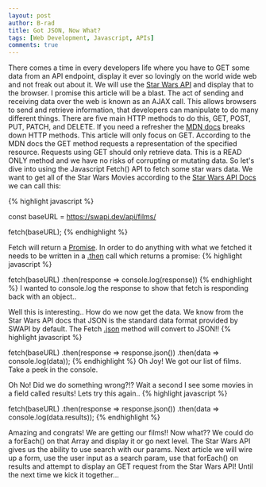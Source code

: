 ```yaml
---
layout: post
author: B-rad
title: Got JSON, Now What?
tags: [Web Development, Javascript, APIs]
comments: true
---
```


There comes a time in every developers life where you have to GET some data from an API endpoint, display it ever so lovingly on the world wide web and not freak out about it. We will use the [Star Wars API](https://swapi.dev/) and display that to the browser. I promise this article will be a blast.
The act of sending and receiving data over the web is known as an AJAX call. This allows browsers to send and retrieve information, that developers can manipulate to do many different things. There are five main HTTP methods to do this, GET, POST, PUT, PATCH, and DELETE. If you need a refresher the [MDN docs](https://developer.mozilla.org/en-US/docs/Web/HTTP/Methods) breaks down HTTP methods. This article will only focus on GET.
According to the MDN docs the GET method requests a representation of the specified resource. Requests using GET should only retrieve data.
This is a READ ONLY method and we have no risks of corrupting or mutating data. So let's dive into using the Javascript Fetch() API to fetch some star wars data.
We want to get all of the Star Wars Movies according to the [Star Wars API Docs](https://swapi.dev/documentation#films) we can call this:

{% highlight javascript %}

 const baseURL = https://swapi.dev/api/films/

fetch(baseURL); 
{% endhighlight %}

Fetch will return a [Promise](https://developer.mozilla.org/en-US/docs/Web/JavaScript/Reference/Global_Objects/Promise). In order to do anything with what we fetched it needs to be written in a [.then](https://developer.mozilla.org/en-US/docs/Web/JavaScript/Reference/Global_Objects/Promise/then) call which returns a promise:
{% highlight javascript %}

fetch(baseURL)
.then(response => console.log(response))
{% endhighlight %}
I wanted to console.log the response to show that fetch is responding back with an object..

Well this is interesting.. How do we now get the data. We know from the Star Wars API docs that JSON is the standard data format provided by SWAPI by default. The Fetch [.json](https://developer.mozilla.org/en-US/docs/Web/API/Response/json) method will convert to JSON!!
{% highlight javascript %}

fetch(baseURL)
.then(response => response.json())
.then(data => console.log(data));
{% endhighlight %}
Oh Joy! We got our list of films. Take a peek in the console.

Oh No! Did we do something wrong?!? Wait a second I see some movies in a field called results! Lets try this again..
{% highlight javascript %}

fetch(baseURL)
.then(response => response.json())
.then(data => console.log(data.results));
{% endhighlight %}

Amazing and congrats! We are getting our films!! Now what?? We could do a forEach() on that Array and display it or go next level. The Star Wars API gives us the ability to use search with our params. Next article we will wire up a form, use the user input as a search param, use that forEach() on results and attempt to display an GET request from the Star Wars API!
Until the next time we kick it together…